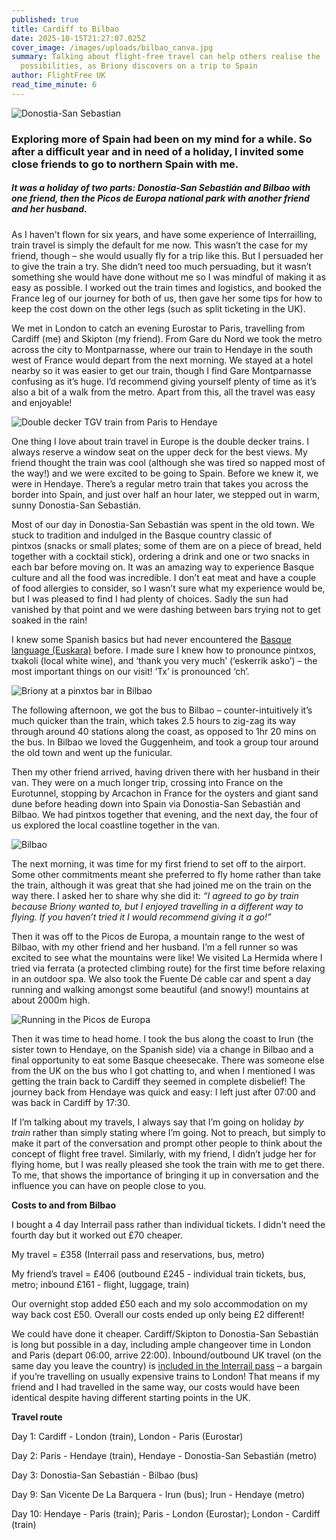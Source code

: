 ```yaml
---
published: true
title: Cardiff to Bilbao
date: 2025-10-15T21:27:07.025Z
cover_image: /images/uploads/bilbao_canva.jpg
summary: Talking about flight-free travel can help others realise the
  possibilities, as Briony discovers on a trip to Spain
author: FlightFree UK
read_time_minute: 6
---
```

![](/images/uploads/san-sebastian-canva.jpg "Donostia-San Sebastian")

### Exploring more of Spain had been on my mind for a while. So after a difficult year and in need of a holiday, I invited some close friends to go to northern Spain with me.

##### It was a holiday of two parts: Donostia-San Sebastián and Bilbao with one friend, then the Picos de Europa national park with another friend and her husband.

As I haven't flown for six years, and have some experience of Interrailling, train travel is simply the default for me now. This wasn’t the case for my friend, though – she would usually fly for a trip like this. But I persuaded her to give the train a try. She didn’t need too much persuading, but it wasn’t something she would have done without me so I was mindful of making it as easy as possible. I worked out the train times and logistics, and booked the France leg of our journey for both of us, then gave her some tips for how to keep the cost down on the other legs (such as split ticketing in the UK).

We met in London to catch an evening Eurostar to Paris, travelling from Cardiff (me) and Skipton (my friend). From Gare du Nord we took the metro across the city to Montparnasse, where our train to Hendaye in the south west of France would depart from the next morning. We stayed at a hotel nearby so it was easier to get our train, though I find Gare Montparnasse confusing as it’s huge. I’d recommend giving yourself plenty of time as it’s also a bit of a walk from the metro. Apart from this, all the travel was easy and enjoyable! 

![](/images/uploads/paris-hendaye-tgv_blatter.jpg "Double decker TGV train from Paris to Hendaye")

One thing I love about train travel in Europe is the double decker trains. I always reserve a window seat on the upper deck for the best views. My friend thought the train was cool (although she was tired so napped most of the way!) and we were excited to be going to Spain. Before we knew it, we were in Hendaye. There’s a regular metro train that takes you across the border into Spain, and just over half an hour later, we stepped out in warm, sunny Donostia-San Sebastián.

Most of our day in Donostia-San Sebastián was spent in the old town. We stuck to tradition and indulged in the Basque country classic of pintxos (snacks or small plates; some of them are on a piece of bread, held together with a cocktail stick), ordering a drink and one or two snacks in each bar before moving on. It was an amazing way to experience Basque culture and all the food was incredible. I don’t eat meat and have a couple of food allergies to consider, so I wasn’t sure what my experience would be, but I was pleased to find I had plenty of choices. Sadly the sun had vanished by that point and we were dashing between bars trying not to get soaked in the rain! 

I knew some Spanish basics but had never encountered the [Basque language (Euskara)](https://www.sansebastianturismoa.eus/images/ssturismo/pdf/hiztegi-txikia-euskara.pdf) before. I made sure I knew how to pronounce pintxos, txakoli (local white wine), and ‘thank you very much’ (‘eskerrik asko’) – the most important things on our visit! ‘Tx’ is pronounced ‘ch’.

![](/images/uploads/pintxos-bilbao_blatter.jpg "Briony at a pinxtos bar in Bilbao")

The following afternoon, we got the bus to Bilbao – counter-intuitively it’s much quicker than the train, which takes 2.5 hours to zig-zag its way through around 40 stations along the coast, as opposed to 1hr 20 mins on the bus. In Bilbao we loved the Guggenheim, and took a group tour around the old town and went up the funicular. 

Then my other friend arrived, having driven there with her husband in their van. They were on a much longer trip, crossing into France on the Eurotunnel, stopping by Arcachon in France for the oysters and giant sand dune before heading down into Spain via Donostia-San Sebastián and Bilbao. We had pintxos together that evening, and the next day, the four of us explored the local coastline together in the van. 

![](/images/uploads/bilbao_blatter.jpg "Bilbao")

The next morning, it was time for my first friend to set off to the airport. Some other commitments meant she preferred to fly home rather than take the train, although it was great that she had joined me on the train on the way there. I asked her to share why she did it: *“I agreed to go by train because Briony wanted to, but I enjoyed travelling in a different way to flying. If you haven’t tried it I would recommend giving it a go!”*

Then it was off to the Picos de Europa, a mountain range to the west of Bilbao, with my other friend and her husband. I’m a fell runner so was excited to see what the mountains were like! We visited La Hermida where I tried via ferrata (a protected climbing route) for the first time before relaxing in an outdoor spa. We also took the Fuente Dé cable car and spent a day running and walking amongst some beautiful (and snowy!) mountains at about 2000m high.

![](/images/uploads/picos-de-europa-blatter.jpeg "Running in the Picos de Europa")

Then it was time to head home. I took the bus along the coast to Irun (the sister town to Hendaye, on the Spanish side) via a change in Bilbao and a final opportunity to eat some Basque cheesecake. There was someone else from the UK on the bus who I got chatting to, and when I mentioned I was getting the train back to Cardiff they seemed in complete disbelief! The journey back from Hendaye was quick and easy: I left just after 07:00 and was back in Cardiff by 17:30.

If I’m talking about my travels, I always say that I’m going on holiday *by train* rather than simply stating where I’m going. Not to preach, but simply to make it part of the conversation and prompt other people to think about the concept of flight free travel. Similarly, with my friend, I didn’t judge her for flying home, but I was really pleased she took the train with me to get there. To me, that shows the importance of bringing it up in conversation and the influence you can have on people close to you.

**Costs to and from Bilbao**

I bought a 4 day Interrail pass rather than individual tickets. I didn't need the fourth day but it worked out £70 cheaper. 

My travel = £358 (Interrail pass and reservations, bus, metro)

My friend’s travel = £406 (outbound £245 - individual train tickets, bus, metro; inbound £161 - flight, luggage, train)

Our overnight stop added £50 each and my solo accommodation on my way back cost £50. Overall our costs ended up only being £2 different!

We could have done it cheaper. Cardiff/Skipton to Donostia-San Sebastián is long but possible in a day, including ample changeover time in London and Paris (depart 06:00, arrive 22:00). Inbound/outbound UK travel (on the same day you leave the country) is [included in the Interrail pass](https://www.interrail.eu/en/interrail-passes/interrail-mobile-pass/mobile-pass-faq/how-can-I-travel-in-my-country-of-residence-with-a-global-pass) – a bargain if you’re travelling on usually expensive trains to London! That means if my friend and I had travelled in the same way, our costs would have been identical despite having different starting points in the UK. 

**Travel route**

Day 1: Cardiff - London (train), London - Paris (Eurostar)

Day 2: Paris - Hendaye (train), Hendaye - Donostia-San Sebastián (metro)

Day 3: Donostia-San Sebastián - Bilbao (bus)

Day 9: San Vicente De La Barquera - Irun (bus); Irun - Hendaye (metro)

Day 10: Hendaye - Paris (train); Paris - London (Eurostar); London - Cardiff (train)